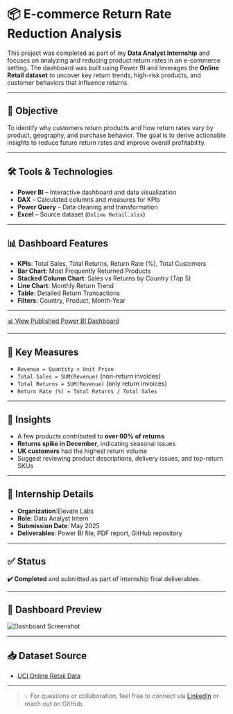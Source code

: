# 📦 E-commerce Return Rate Reduction Analysis

This project was completed as part of my **Data Analyst Internship** and focuses on analyzing and reducing product return rates in an e-commerce setting. The dashboard was built using Power BI and leverages the **Online Retail dataset** to uncover key return trends, high-risk products, and customer behaviors that influence returns.

---

## 🎯 Objective

To identify why customers return products and how return rates vary by product, geography, and purchase behavior. The goal is to derive actionable insights to reduce future return rates and improve overall profitability.

---

## 🛠 Tools & Technologies

- **Power BI** – Interactive dashboard and data visualization  
- **DAX** – Calculated columns and measures for KPIs  
- **Power Query** – Data cleaning and transformation  
- **Excel** – Source dataset (`Online Retail.xlsx`)  

---

## 📊 Dashboard Features

- **KPIs**: Total Sales, Total Returns, Return Rate (%), Total Customers  
- **Bar Chart**: Most Frequently Returned Products  
- **Stacked Column Chart**: Sales vs Returns by Country (Top 5)  
- **Line Chart**: Monthly Return Trend  
- **Table**: Detailed Return Transactions  
- **Filters**: Country, Product, Month-Year  

---
[📊 View Published Power BI Dashboard](https://app.powerbi.com/view?r=eyJrIjoiMzFlMTQ4YjAtZGM2My00ZTE3LWE4MmQtMWM5MTBiZGY1MDk5IiwidCI6IjUwMTcxNjkxLTExNDItNDFjMi1hNzZjLWM2MDljZDExMmYzZiJ9)


---

## 📌 Key Measures

- `Revenue = Quantity × Unit Price`  
- `Total Sales = SUM(Revenue)` (non-return invoices)  
- `Total Returns = SUM(Revenue)` (only return invoices)  
- `Return Rate (%) = Total Returns / Total Sales`

---

## 🧠 Insights

- A few products contributed to **over 60% of returns**  
- **Returns spike in December**, indicating seasonal issues  
- **UK customers** had the highest return volume  
- Suggest reviewing product descriptions, delivery issues, and top-return SKUs

---

## 📅 Internship Details

- **Organization**:Elevate Labs  
- **Role**: Data Analyst Intern
- **Submission Date**: May 2025  
- **Deliverables**: Power BI file, PDF report, GitHub repository  

---

## ✅ Status

**✔️ Completed** and submitted as part of internship final deliverables.

---

## 📸 Dashboard Preview

![Dashboard Screenshot](assets/Dashboard.png)

---

## 📥 Dataset Source

- [UCI Online Retail Data](https://archive.ics.uci.edu/ml/datasets/Online+Retail)

---

> 💡 For questions or collaboration, feel free to connect via [LinkedIn](https://www.linkedin.com/in/tejas-data-analyst/) or reach out on GitHub.


